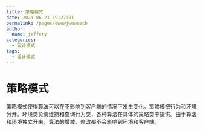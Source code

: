 ```yaml
---
title: 策略模式
date: 2021-06-21 19:27:01
permalink: /pages/ewewjwewsecb
author: 
  name: jeffery
categories: 
  - 设计模式
tags: 
  - 设计模式
---
```


# 策略模式

策略模式使得算法可以在不影响到客户端的情况下发生变化。策略模把行为和环境分开。环境类负责维持和查询行为类，各种算法在具体的策略类中提供。由于算法和环境独立开来，算法的增减，修改都不会影响到环境和客户端。
